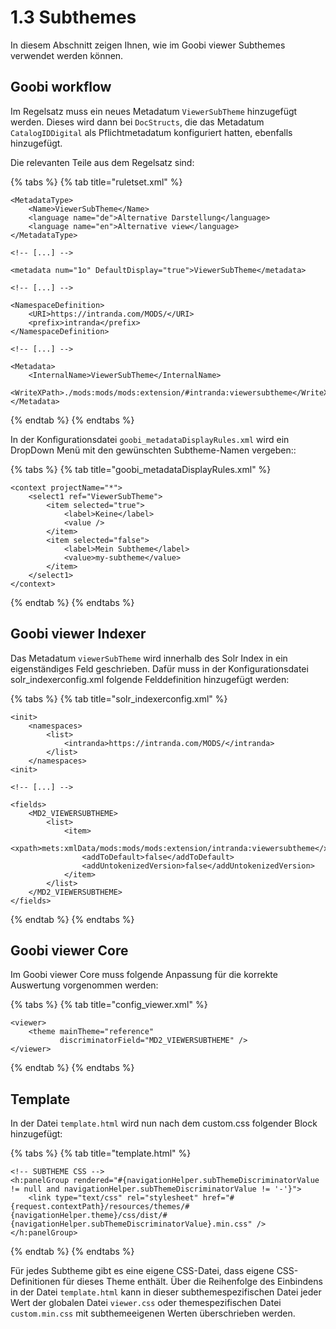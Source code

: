 # 1.3 Subthemes

In diesem Abschnitt zeigen Ihnen, wie im Goobi viewer Subthemes verwendet werden können.&#x20;

## Goobi workflow

Im Regelsatz muss ein neues Metadatum `ViewerSubTheme` hinzugefügt werden. Dieses wird dann bei `DocStructs`, die das Metadatum `CatalogIDDigital` als Pflichtmetadatum konfiguriert hatten, ebenfalls hinzugefügt.

Die relevanten Teile aus dem Regelsatz sind:

{% tabs %}
{% tab title="ruletset.xml" %}
```markup
<MetadataType>
    <Name>ViewerSubTheme</Name>
    <language name="de">Alternative Darstellung</language>
    <language name="en">Alternative view</language>
</MetadataType>

<!-- [...] -->

<metadata num="1o" DefaultDisplay="true">ViewerSubTheme</metadata>

<!-- [...] -->

<NamespaceDefinition>
    <URI>https://intranda.com/MODS/</URI>
    <prefix>intranda</prefix>
</NamespaceDefinition>

<!-- [...] -->

<Metadata>
    <InternalName>ViewerSubTheme</InternalName>
    <WriteXPath>./mods:mods/mods:extension/#intranda:viewersubtheme</WriteXPath>
</Metadata>
```
{% endtab %}
{% endtabs %}

In der Konfigurationsdatei `goobi_metadataDisplayRules.xml` wird ein DropDown Menü mit den gewünschten Subtheme-Namen vergeben::

{% tabs %}
{% tab title="goobi_metadataDisplayRules.xml" %}
```markup
<context projectName="*">
    <select1 ref="ViewerSubTheme">
        <item selected="true">
            <label>Keine</label>
            <value />
        </item>
        <item selected="false">
            <label>Mein Subtheme</label>
            <value>my-subtheme</value>
        </item>
    </select1>
</context>
```
{% endtab %}
{% endtabs %}

## Goobi viewer Indexer

Das Metadatum `viewerSubTheme` wird innerhalb des Solr Index in ein eigenständiges Feld geschrieben. Dafür muss in der Konfigurationsdatei solr\_indexerconfig.xml folgende Felddefinition hinzugefügt werden:

{% tabs %}
{% tab title="solr_indexerconfig.xml" %}
```markup
<init>
    <namespaces>
        <list>
            <intranda>https://intranda.com/MODS/</intranda>
        </list>
    </namespaces>
<init>

<!-- [...] -->

<fields>
    <MD2_VIEWERSUBTHEME>
        <list>
            <item>
                <xpath>mets:xmlData/mods:mods/mods:extension/intranda:viewersubtheme</xpath>
                <addToDefault>false</addToDefault>
                <addUntokenizedVersion>false</addUntokenizedVersion>
            </item>
        </list>
    </MD2_VIEWERSUBTHEME>
</fields>
```
{% endtab %}
{% endtabs %}

## Goobi viewer Core

Im Goobi viewer Core muss folgende Anpassung für die korrekte Auswertung vorgenommen werden:

{% tabs %}
{% tab title="config_viewer.xml" %}
```markup
<viewer>
    <theme mainTheme="reference" 
           discriminatorField="MD2_VIEWERSUBTHEME" />
</viewer>
```
{% endtab %}
{% endtabs %}

## Template

In der Datei `template.html` wird nun nach dem custom.css folgender Block hinzugefügt:

{% tabs %}
{% tab title="template.html" %}
```markup
<!-- SUBTHEME CSS -->
<h:panelGroup rendered="#{navigationHelper.subThemeDiscriminatorValue != null and navigationHelper.subThemeDiscriminatorValue != '-'}">
    <link type="text/css" rel="stylesheet" href="#{request.contextPath}/resources/themes/#{navigationHelper.theme}/css/dist/#{navigationHelper.subThemeDiscriminatorValue}.min.css" />
</h:panelGroup>
```
{% endtab %}
{% endtabs %}

Für jedes Subtheme gibt es eine eigene CSS-Datei, dass eigene CSS-Definitionen für dieses Theme enthält. Über die Reihenfolge des Einbindens in der Datei `template.html` kann in dieser subthemespezifischen Datei jeder Wert der globalen Datei `viewer.css` oder themespezifischen Datei `custom.min.css` mit subthemeeigenen Werten überschrieben werden.


